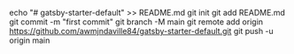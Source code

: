 echo "# gatsby-starter-default" >> README.md
git init
git add README.md
git commit -m "first commit"
git branch -M main
git remote add origin https://github.com/awmjndaville84/gatsby-starter-default.git
git push -u origin main

